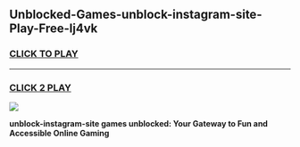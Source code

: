 
## Unblocked-Games-unblock-instagram-site-Play-Free-lj4vk
<h3>
<a href="https://premium76.site?title=unblock-instagram-site&ref=12A">CLICK TO PLAY</a></h3>
<hr>

<h3>
<a href="https://premium76.site?title=unblock-instagram-site&ref=12A">CLICK 2 PLAY</a>
  
</h3>

<a href="https://premium76.site?title=unblock-instagram-site&ref=12A"><img src="https://clearcache.store/games.png"></a>


**unblock-instagram-site games unblocked: Your Gateway to Fun and Accessible Online Gaming**
